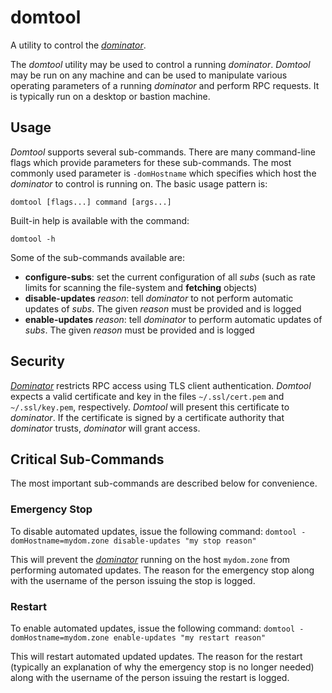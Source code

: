 # domtool
A utility to control the *[dominator](../dominator/README.md)*.

The *domtool* utility may be used to control a running *dominator*.
*Domtool* may be run on any machine and can be used to manipulate various
operating parameters of a running *dominator* and perform RPC requests. It is
typically run on a desktop or bastion machine.

## Usage
*Domtool* supports several sub-commands. There are many command-line flags which
provide parameters for these sub-commands. The most commonly used parameter is
`-domHostname` which specifies which host the *dominator* to control is running
on.
The basic usage pattern is:

```
domtool [flags...] command [args...]
```

Built-in help is available with the command:

```
domtool -h
```

Some of the sub-commands available are:

- **configure-subs**: set the current configuration of all *subs* (such as rate
                      limits for scanning the file-system and **fetching**
                      objects)
- **disable-updates** *reason*: tell *dominator* to not perform automatic
                                updates of *subs*. The given *reason* must be
                                provided and is logged
- **enable-updates** *reason*: tell *dominator* to perform automatic updates of
                               *subs*. The given *reason* must be provided and
                               is logged

## Security
*[Dominator](../dominator/README.md)* restricts RPC access using TLS client
authentication. *Domtool* expects a valid certificate and key in the files
`~/.ssl/cert.pem` and `~/.ssl/key.pem`, respectively. *Domtool* will present
this certificate to *dominator*. If the certificate is signed by a certificate
authority that *dominator* trusts, *dominator* will grant access.

## Critical Sub-Commands
The most important sub-commands are described below for convenience.

### Emergency Stop
To disable automated updates, issue the following command:
`domtool -domHostname=mydom.zone disable-updates "my stop reason"`

This will prevent the *[dominator](../dominator/README.md)* running on the host
`mydom.zone` from performing automated updates. The reason for the emergency
stop along with the username of the person issuing the stop is logged.

### Restart
To enable automated updates, issue the following command:
`domtool -domHostname=mydom.zone enable-updates "my restart reason"`

This will restart automated updated updates. The reason for the restart
(typically an explanation of why the emergency stop is no longer needed) along
with the username of the person issuing the restart is logged.
